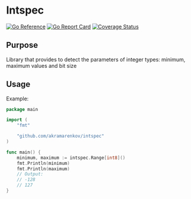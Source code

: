 # Intspec

[![Go Reference](https://pkg.go.dev/badge/github.com/akramarenkov/intspec.svg)](https://pkg.go.dev/github.com/akramarenkov/intspec)
[![Go Report Card](https://goreportcard.com/badge/github.com/akramarenkov/intspec)](https://goreportcard.com/report/github.com/akramarenkov/intspec)
[![Coverage Status](https://coveralls.io/repos/github/akramarenkov/intspec/badge.svg)](https://coveralls.io/github/akramarenkov/intspec)

## Purpose

Library that provides to detect the parameters of integer types: minimum, maximum values ​​and bit size

## Usage

Example:

```go
package main

import (
    "fmt"

    "github.com/akramarenkov/intspec"
)

func main() {
    minimum, maximum := intspec.Range[int8]()
    fmt.Println(minimum)
    fmt.Println(maximum)
    // Output:
    // -128
    // 127
}
```
